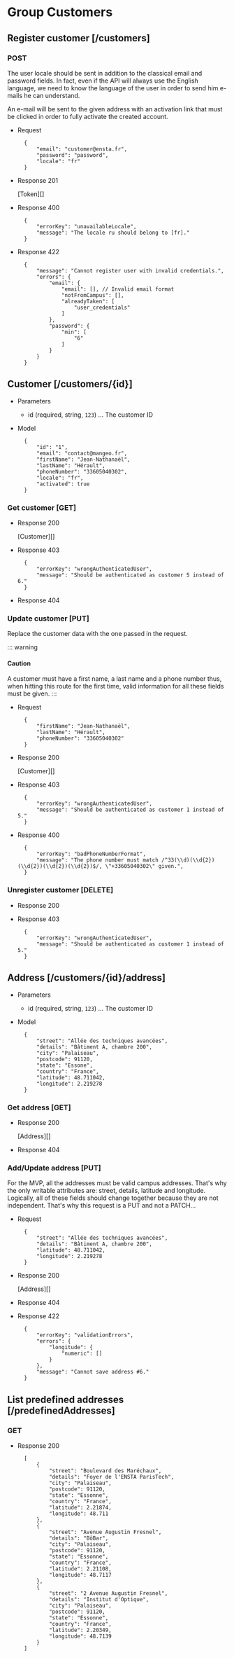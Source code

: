 # Group Customers

## Register customer [/customers]

### POST

The user locale should be sent in addition to the classical email and password fields. In fact, even if the API will always use the English language, we need to know the language of the user in order to send him e-mails he can understand.

An e-mail will be sent to the given address with an activation link that must be clicked in order to fully activate the created account.

+ Request

        {
            "email": "customer@ensta.fr",
            "password": "password",
            "locale": "fr"
        }

+ Response 201

    [Token][]
        
+ Response 400

        {
            "errorKey": "unavailableLocale",
            "message": "The locale ru should belong to [fr]."
        }

+ Response 422

        {
            "message": "Cannot register user with invalid credentials.",
            "errors": {
                "email": {
                    "email": [], // Invalid email format
                    "notFromCampus": [],
                    "alreadyTaken": [
                        "user_credentials"
                    ]
                },
                "password": {
                    "min": [
                        "6"
                    ]
                }
            }
        }

## Customer [/customers/{id}]

+ Parameters

    + id (required, string, `123`) ... The customer ID

+ Model

        {
            "id": "1",
            "email": "contact@mangeo.fr",
            "firstName": "Jean-Nathanaël",
            "lastName": "Hérault",
            "phoneNumber": "33605040302",
            "locale": "fr",
            "activated": true
        }

### Get customer [GET]

+ Response 200

    [Customer][]

+ Response 403

        {
            "errorKey": "wrongAuthenticatedUser",
            "message": "Should be authenticated as customer 5 instead of 6."
        }

+ Response 404

### Update customer [PUT]

Replace the customer data with the one passed in the request.

::: warning
#### <i class="fa fa-exclamation-triangle"></i> Caution
A customer must have a first name, a last name and a phone number thus, when hitting this route for the first time, valid information for all these fields must be given.
:::

+ Request

        {
            "firstName": "Jean-Nathanaël",
            "lastName": "Hérault",
            "phoneNumber": "33605040302"
        }

+ Response 200

    [Customer][]

+ Response 403

        {
            "errorKey": "wrongAuthenticatedUser",
            "message": "Should be authenticated as customer 1 instead of 5."
        }

+ Response 400
            
        {
            "errorKey": "badPhoneNumberFormat",
            "message": "The phone number must match /^33(\\d)(\\d{2})(\\d{2})(\\d{2})(\\d{2})$/, \"+33605040302\" given.",
        }

### Unregister customer [DELETE]

+ Response 200

+ Response 403

        {
            "errorKey": "wrongAuthenticatedUser",
            "message": "Should be authenticated as customer 1 instead of 5."
        }

## Address [/customers/{id}/address]

+ Parameters

    + id (required, string, `123`) ... The customer ID

+ Model

        {
            "street": "Allée des techniques avancées",
            "details": "Bâtiment A, chambre 200",
            "city": "Palaiseau",
            "postcode": 91120,
            "state": "Essone",
            "country": "France",
            "latitude": 48.711042,
            "longitude": 2.219278
        }

### Get address [GET]

+ Response 200

    [Address][]
    
+ Response 404

### Add/Update address [PUT]

For the MVP, all the addresses must be valid campus addresses. That's why the only writable attributes are: street, details, latitude and longitude. Logically, all of these fields should change together because they are not independent. That's why this request is a PUT and not a PATCH...

+ Request

        {
            "street": "Allée des techniques avancées",
            "details": "Bâtiment A, chambre 200",
            "latitude": 48.711042,
            "longitude": 2.219278
        }

+ Response 200

    [Address][]
    
+ Response 404

+ Response 422

        {
            "errorKey": "validationErrors",
            "errors": {
                "longitude": {
                    "numeric": []
                }
            },
            "message": "Cannot save address #6."
        }

## List predefined addresses  [/predefinedAddresses]

### GET

+ Response 200

        [
            {
                "street": "Boulevard des Maréchaux",
                "details": "Foyer de l'ENSTA ParisTech",
                "city": "Palaiseau",
                "postcode": 91120,
                "state": "Essonne",
                "country": "France",
                "latitude": 2.21874,
                "longitude": 48.711
            },
            {
                "street": "Avenue Augustin Fresnel",
                "details": "BôBar",
                "city": "Palaiseau",
                "postcode": 91120,
                "state": "Essonne",
                "country": "France",
                "latitude": 2.21108,
                "longitude": 48.7117
            },
            {
                "street": "2 Avenue Augustin Fresnel",
                "details": "Institut d'Optique",
                "city": "Palaiseau",
                "postcode": 91120,
                "state": "Essonne",
                "country": "France",
                "latitude": 2.20349,
                "longitude": 48.7139
            }
        ]
